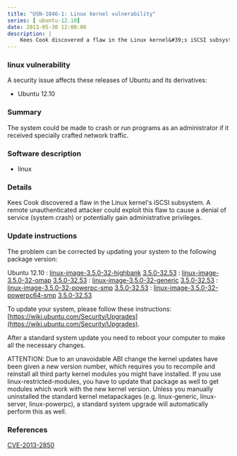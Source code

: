 ```yaml
---
title: "USN-1846-1: Linux kernel vulnerability"
series: [ ubuntu-12.10]
date: 2013-05-30 12:00:00
description: |
    Kees Cook discovered a flaw in the Linux kernel&#39;s iSCSI subsystem. A remote unauthenticated attacker could exploit this flaw to cause a denial of service (system crash) or potentially gain administrative privileges. 
--- 
```

 
### linux vulnerability

A security issue affects these releases of Ubuntu and its derivatives:

* Ubuntu 12.10

### Summary

The system could be made to crash or run programs as an administrator if it received specially crafted network traffic.

### Software description

* linux 

### Details

Kees Cook discovered a flaw in the Linux kernel&#39;s iSCSI subsystem. A remote unauthenticated attacker could exploit this flaw to cause a denial of service (system crash) or potentially gain administrative privileges. 

### Update instructions

The problem can be corrected by updating your system to the following package version:

Ubuntu 12.10
 : [linux-image-3.5.0-32-highbank](https://launchpad.net/ubuntu/+source/linux) <span> [3.5.0-32.53](https://launchpad.net/ubuntu/+source/linux/3.5.0-32.53) </span> 
 : [linux-image-3.5.0-32-omap](https://launchpad.net/ubuntu/+source/linux) <span> [3.5.0-32.53](https://launchpad.net/ubuntu/+source/linux/3.5.0-32.53) </span> 
 : [linux-image-3.5.0-32-generic](https://launchpad.net/ubuntu/+source/linux) <span> [3.5.0-32.53](https://launchpad.net/ubuntu/+source/linux/3.5.0-32.53) </span> 
 : [linux-image-3.5.0-32-powerpc-smp](https://launchpad.net/ubuntu/+source/linux) <span> [3.5.0-32.53](https://launchpad.net/ubuntu/+source/linux/3.5.0-32.53) </span> 
 : [linux-image-3.5.0-32-powerpc64-smp](https://launchpad.net/ubuntu/+source/linux) <span> [3.5.0-32.53](https://launchpad.net/ubuntu/+source/linux/3.5.0-32.53) </span> 

To update your system, please follow these instructions: [https://wiki.ubuntu.com/Security/Upgrades](https://wiki.ubuntu.com/Security/Upgrades).

After a standard system update you need to reboot your computer to make all the necessary changes.

ATTENTION: Due to an unavoidable ABI change the kernel updates have been given a new version number, which requires you to recompile and reinstall all third party kernel modules you might have installed. If you use linux-restricted-modules, you have to update that package as well to get modules which work with the new kernel version. Unless you manually uninstalled the standard kernel metapackages (e.g. linux-generic, linux-server, linux-powerpc), a standard system upgrade will automatically perform this as well. 

### References

 [CVE-2013-2850](http://people.ubuntu.com/~ubuntu-security/cve/CVE-2013-2850)
 
